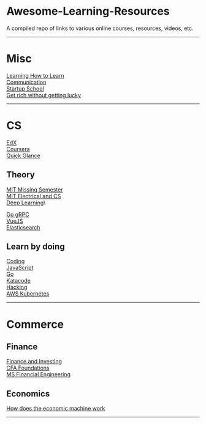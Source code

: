 # Awesome-Learning-Resources
A compiled repo of links to various online courses, resources, videos, etc.

---

# Misc
[Learning How to Learn](https://www.coursera.org/learn/learning-how-to-learn)\
[Communication](https://www.youtube.com/watch?v=HAnw168huqA)\
[Startup School](https://www.startupschool.org/dashboard)\
[Get rich without getting lucky](https://www.youtube.com/watch?v=1-TZqOsVCNM)

---

# CS
[EdX](https://www.edx.org/course/subject/computer-science)\
[Coursera](https://www.coursera.org/browse/computer-science)\
[Quick Glance](https://learnxinyminutes.com/)

## Theory
[MIT Missing Semester](https://missing.csail.mit.edu/)\
[MIT Electrical and CS](https://ocw.mit.edu/courses/electrical-engineering-and-computer-science/)\
[Deep Learning](https://atcold.github.io/pytorch-Deep-Learning/)\

[Go gRPC](https://www.learningcrux.com/course/grpc-golang-master-class-build-modern-api-microservices)\
[VueJS](https://learning.shareappscrack.com/course/vuejs-the-complete-guide)\
[Elasticsearch](https://www.freetutorials.ca/course/elasticsearch-6-and-elastic-stack-in-depth-and-hands-on)


## Learn by doing
[Coding](https://leetcode.com/problemset/all/)\
[JavaScript](https://eloquentjavascript.net/)\
[Go](https://tour.golang.org/list)\
[Katacode](https://www.katacoda.com/learn)\
[Hacking](https://www.hackthebox.eu/login)\
[AWS Kubernetes](https://www.eksworkshop.com/)

---

# Commerce

## Finance
[Finance and Investing](https://www.youtube.com/watch?v=WEDIj9JBTC8)\
[CFA Foundations](https://study.cfainstitute.org/app/cfa-institute-investment-foundations-2019#home)\
[MS Financial Engineering](https://wqu.org/programs/mscfe)

## Economics
[How does the economic machine work](https://www.youtube.com/watch?v=PHe0bXAIuk0&t=3s)

---


